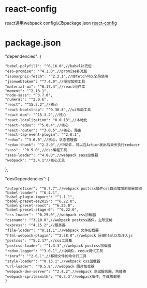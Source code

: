 # react-config
react通用webpack config以及package.json
[react-config](https://forceking3.github.io/react-config "点击查看")

# package.json

  "dependencies": {
  
    "babel-polyfill": "^6.16.0",//babel补充包
    "es6-promise": "^4.1.0",//promise补充包
    "isomorphic-fetch": "^2.2.1",//使fetch可以全局使用
    "jsonwebtoken": "^7.4.0",//授权加密工具
    "material-ui": "^0.17.4",//react组件库
    "moment": "^2.18.1",
    "node-sass": "^3.7.0",
    "numeral": "^2.0.6",
    "react": "^15.3.2",//核心
    "react-bootstrap": "^0.30.8",//ui布局工具
    "react-dom": "^15.3.2",//核心
    "react-localization": "0.0.13",//本地化
    "react-redux": "^5.0.4",//核心
    "react-router": "^3.0.5",//核心，路由
    "react-tap-event-plugin": "^2.0.1",
    "redux": "^3.6.0",//核心，状态管理器
    "redux-thunk": "^2.2.0",//中间件，可以在Action发出后异步执行reducer
    "sass": "^0.5.0",//css编程工具
    "sass-loader": "^4.0.0",//webpack sass加载器
    "webpack": "^2.4.1"//核心工具
  },
  
  "devDependencies": {
  
    "autoprefixer": "^6.7.7",//webpack postcss插件css自动增加浏览器前缀
    "babel-loader": "^6.4.1",
    "babel-plugin-import": "^1.1.1",
    "babel-preset-es2015": "^6.22.0",
    "babel-preset-react": "^6.23.0",
    "babel-preset-stage-0": "^6.22.0",
    "css-loader": "^0.25.0",//webpack css加载器
    "cssnano": "^3.10.0",//webpack postcss插件，去除空格
    "express": "^4.15.2",//服务器
    "file-loader": "^0.11.1",//webpack 文件加载器
    "html-webpack-plugin": "^2.28.0",//webpack 压缩html以及注入js
    "postcss": "^5.2.17",//css工具集
    "postcss-loader": "^1.3.3",//webpack postcss加载器
    "redux-logger": "^3.0.1",//中间件，redux调试工具
    "rimraf": "^2.6.1",//移除文件的命令行工具
    "style-loader": "^0.13.1",//webpack css加载器
    "url-loader": "^0.5.8",//webpack 图片加载器
    "webpack-dev-server": "^2.4.2",//webpack 测试服务器，热替换
    "webpack-spritesmith": "^0.3.3"//webpack插件，生成雪碧图
    }
